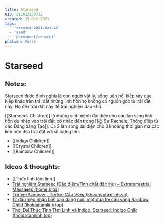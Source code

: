 ```yaml
---
title: Starseed
UID: 211023130732
created: 23-Oct-2021
tags:
  - 'created/2021/Oct/23'
  - 'seed'
  - 'permanent/concept'
publish: False
---
```

# Starseed

## Notes:
Starseed được định nghĩa là con người vật lý, sống luân hồi kiếp này qua kiếp khác trên trái đất những linh hồn họ không có nguồn gốc từ trái đất này. Họ đến trái đất này để trải nghiệm đau khổ.

[[Starseeds Children]] là những sinh mệnh đại diện cho các làn sóng linh hồn du nhập vào trái đất, có nhắc đến trong [[@ Sal Rachele, Thông điệp từ các Đấng Sáng Tạo]]. Có 3 làn sóng đại diện cho 3 khoảng thời gian mà các linh hồn đến trái đất với số lượng lớn:

- [[Indigo Children]]
- [[Crystal Children]]
- [[Rainbow Children]]

## Ideas & thoughts:
- [[Thức tỉnh tâm linh]]
- [Trải nghiệm Starseed (Đặc điểm/Tính chất đặc thù) – Extraterrestrial Messages (home.blog)](https://extraterrestrialbeing.home.blog/2020/10/28/trai-nghiem-starseed-dac-diem-tinh-chat-dac-thu/)
- [Trẻ Em Rainbow - Trẻ Em Cầu Vòng (khoahoctamlinh.vn)](https://khoahoctamlinh.vn/dai-ky-nguyen/tre-em-rainbow---tre-em-cau-vong-813.html)
- [12 dấu hiệu nhận biết bạn đang nuôi một đứa trẻ cầu vồng Rainbow Child (thoidaitamlinh.top)](https://www.thoidaitamlinh.top/2021/05/12-dau-hieu-nhan-biet-ban-dang-nuoi-mot-dua-tre-cau-vong-rainbow-child.html)
- [Thời Đại Thức Tỉnh Tâm Linh và Indigo, Starseed: Indigo Child (thoidaitamlinh.top)](https://www.thoidaitamlinh.top/search/label/Indigo%20Child)

